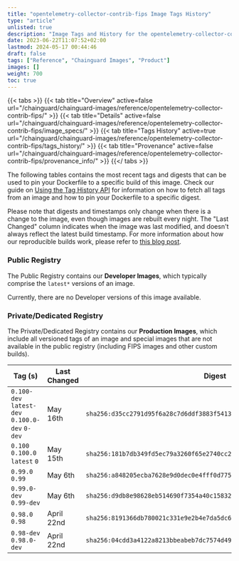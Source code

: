 ```yaml
---
title: "opentelemetry-collector-contrib-fips Image Tags History"
type: "article"
unlisted: true
description: "Image Tags and History for the opentelemetry-collector-contrib-fips Chainguard Image"
date: 2023-06-22T11:07:52+02:00
lastmod: 2024-05-17 00:44:46
draft: false
tags: ["Reference", "Chainguard Images", "Product"]
images: []
weight: 700
toc: true
---
```


{{< tabs >}}
{{< tab title="Overview" active=false url="/chainguard/chainguard-images/reference/opentelemetry-collector-contrib-fips/" >}}
{{< tab title="Details" active=false url="/chainguard/chainguard-images/reference/opentelemetry-collector-contrib-fips/image_specs/" >}}
{{< tab title="Tags History" active=true url="/chainguard/chainguard-images/reference/opentelemetry-collector-contrib-fips/tags_history/" >}}
{{< tab title="Provenance" active=false url="/chainguard/chainguard-images/reference/opentelemetry-collector-contrib-fips/provenance_info/" >}}
{{</ tabs >}}

The following tables contains the most recent tags and digests that can be used to pin your Dockerfile to a specific build of this image. Check our guide on [Using the Tag History API](/chainguard/chainguard-images/using-the-tag-history-api/) for information on how to fetch all tags from an image and how to pin your Dockerfile to a specific digest.

Please note that digests and timestamps only change when there is a change to the image, even though images are rebuilt every night. The "Last Changed" column indicates when the image was last modified, and doesn't always reflect the latest build timestamp. For more information about how our reproducible builds work, please refer to [this blog post](https://www.chainguard.dev/unchained/reproducing-chainguards-reproducible-image-builds).

### Public Registry
The Public Registry contains our **Developer Images**, which typically comprise the `latest*` versions of an image.

Currently, there are no Developer versions of this image available.

### Private/Dedicated Registry
The Private/Dedicated Registry contains our **Production Images**, which include all versioned tags of an image and special images that are not available in the public registry (including FIPS images and other custom builds).

| Tag (s)                                         | Last Changed | Digest                                                                    |
|-------------------------------------------------|--------------|---------------------------------------------------------------------------|
|  `0.100-dev` `latest-dev` `0.100.0-dev` `0-dev` | May 16th     | `sha256:d35cc2791d95f6a28c7d6ddf3883f5413946e8fa30d99f2819fb227792f5da08` |
|  `0.100` `0.100.0` `latest` `0`                 | May 15th     | `sha256:181b7db349fd5ec79a3260f65e2740cc2cb93641544280f2094baf9d4f5802fa` |
|  `0.99.0` `0.99`                                | May 6th      | `sha256:a848205ecba7628e9d0dec0e4fff0d77562a05cc150efbedc35f317ea25c7882` |
|  `0.99.0-dev` `0.99-dev`                        | May 6th      | `sha256:d9db8e98628eb514690f7354a40c158326f1817b97b371613c8d6c07b91244a1` |
|  `0.98.0` `0.98`                                | April 22nd   | `sha256:8191366db780021c331e9e2b4e7da5dc64b8ac0287a5575944ffd6d97c605ba0` |
|  `0.98-dev` `0.98.0-dev`                        | April 22nd   | `sha256:04cdd3a4122a8213bbeabeb7dc7574d4976a312f1b1f661420516d7e9bda71aa` |

